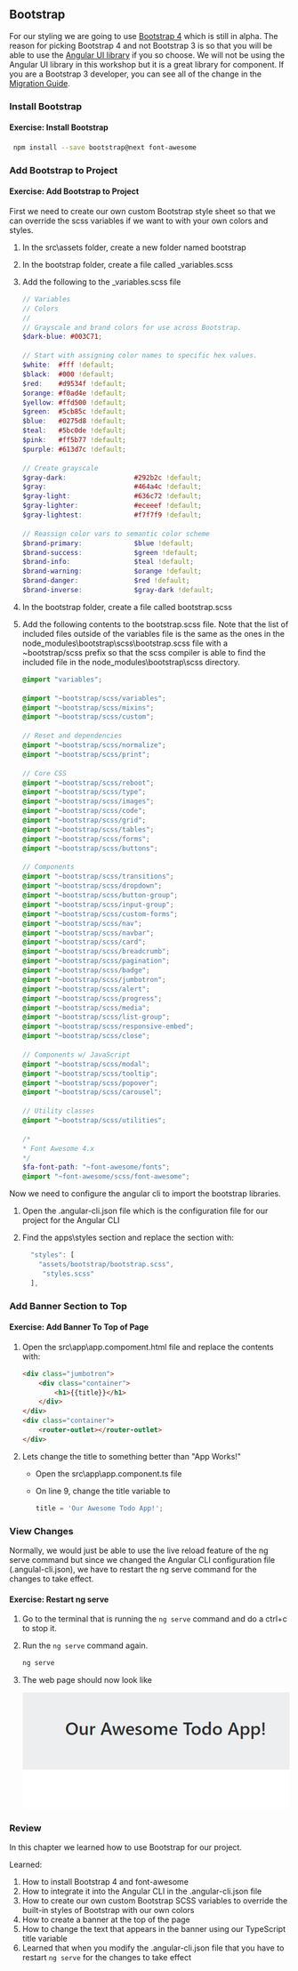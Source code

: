 ## Bootstrap

For our styling we are going to use [Bootstrap 4](https://v4-alpha.getbootstrap.com/) which is still in alpha.  The reason for picking Bootstrap 4 and not Bootstrap 3 is so that you will be able to use the [Angular UI library](https://ng-bootstrap.github.io) if you so choose.  We will not be using the Angular UI library in this workshop but it is a great library for component.  If you are a Bootstrap 3 developer, you can see all of the change in the [Migration Guide](https://v4-alpha.getbootstrap.com/migration/). 

### Install Bootstrap

<h4 class="exercise-start">
    <b>Exercise</b>: Install Bootstrap
</h4>

```bash
 npm install --save bootstrap@next font-awesome
 ```

<div class="exercise-end"></div>

### Add Bootstrap to Project

<h4 class="exercise-start">
    <b>Exercise</b>: Add  Bootstrap to Project
</h4>

First we need to create our own custom Bootstrap style sheet so that we can override the scss variables if we want to with your own colors and styles.

1. In the src\assets folder, create a new folder named bootstrap
1. In the bootstrap folder, create a file called _variables.scss
1. Add the following to the _variables.scss file

    ```scss
    // Variables
    // Colors
    //
    // Grayscale and brand colors for use across Bootstrap.
    $dark-blue: #003C71;

    // Start with assigning color names to specific hex values.
    $white:  #fff !default;
    $black:  #000 !default;
    $red:    #d9534f !default;
    $orange: #f0ad4e !default;
    $yellow: #ffd500 !default;
    $green:  #5cb85c !default;
    $blue:   #0275d8 !default;
    $teal:   #5bc0de !default;
    $pink:   #ff5b77 !default;
    $purple: #613d7c !default;

    // Create grayscale
    $gray-dark:                 #292b2c !default;
    $gray:                      #464a4c !default;
    $gray-light:                #636c72 !default;
    $gray-lighter:              #eceeef !default;
    $gray-lightest:             #f7f7f9 !default;

    // Reassign color vars to semantic color scheme
    $brand-primary:             $blue !default;
    $brand-success:             $green !default;
    $brand-info:                $teal !default;
    $brand-warning:             $orange !default;
    $brand-danger:              $red !default;
    $brand-inverse:             $gray-dark !default;
    ```

1. In the bootstrap folder, create a file called bootstrap.scss
1. Add the following contents to the bootstrap.scss file. Note that the list of included files outside of the variables file is the same as the ones in the  node_modules\bootstrap\scss\bootstrap.scss file with a ~bootstrap/scss prefix so that the scss compiler is able to find the included file in the node_modules\bootstrap\scss directory.

    ```scss
    @import "variables";

    @import "~bootstrap/scss/variables";
    @import "~bootstrap/scss/mixins";
    @import "~bootstrap/scss/custom";

    // Reset and dependencies
    @import "~bootstrap/scss/normalize";
    @import "~bootstrap/scss/print";

    // Core CSS
    @import "~bootstrap/scss/reboot";   
    @import "~bootstrap/scss/type";
    @import "~bootstrap/scss/images";
    @import "~bootstrap/scss/code";
    @import "~bootstrap/scss/grid";
    @import "~bootstrap/scss/tables";
    @import "~bootstrap/scss/forms";
    @import "~bootstrap/scss/buttons";

    // Components
    @import "~bootstrap/scss/transitions";
    @import "~bootstrap/scss/dropdown";
    @import "~bootstrap/scss/button-group";
    @import "~bootstrap/scss/input-group";
    @import "~bootstrap/scss/custom-forms";
    @import "~bootstrap/scss/nav";
    @import "~bootstrap/scss/navbar";
    @import "~bootstrap/scss/card";
    @import "~bootstrap/scss/breadcrumb";
    @import "~bootstrap/scss/pagination";
    @import "~bootstrap/scss/badge";
    @import "~bootstrap/scss/jumbotron";
    @import "~bootstrap/scss/alert";
    @import "~bootstrap/scss/progress";
    @import "~bootstrap/scss/media";
    @import "~bootstrap/scss/list-group";
    @import "~bootstrap/scss/responsive-embed";
    @import "~bootstrap/scss/close";

    // Components w/ JavaScript
    @import "~bootstrap/scss/modal";
    @import "~bootstrap/scss/tooltip";
    @import "~bootstrap/scss/popover";
    @import "~bootstrap/scss/carousel";

    // Utility classes
    @import "~bootstrap/scss/utilities";

    /*
    * Font Awesome 4.x
    */
    $fa-font-path: "~font-awesome/fonts";
    @import "~font-awesome/scss/font-awesome";

    ```


Now we need to configure the angular cli to import the bootstrap libraries.  

1. Open the .angular-cli.json file which is the configuration file for our project for the Angular CLI 
1. Find the apps\styles section and replace the section with:  

    ```TypeScript
      "styles": [
        "assets/bootstrap/bootstrap.scss",
         "styles.scss"
      ],
    ```

<div class="exercise-end"></div>

### Add Banner Section to Top

<h4 class="exercise-start">
    <b>Exercise</b>: Add Banner To Top of Page
</h4>

1. Open the src\app\app.compoment.html file and replace the contents with:

    ```html
    <div class="jumbotron">
        <div class="container">
            <h1>{{title}}</h1>
        </div>
    </div>
    <div class="container">
        <router-outlet></router-outlet>
    </div>
    ```

2. Lets change the title to something better than "App Works!"

    * Open the src\app\app.component.ts file
    * On line 9, change the title variable to

        ```TypeScript
        title = 'Our Awesome Todo App!';
        ```

<div class="exercise-end"></div>

### View Changes

Normally, we would just be able to use the live reload feature of the ng serve command but since we changed the Angular CLI configuration file (.angulal-cli.json), we have to restart the ng serve command for the changes to take effect.  

<h4 class="exercise-start">
    <b>Exercise</b>: Restart ng serve
</h4>

1. Go to the terminal that is running the `ng serve` command and do a ctrl+c to stop it.
1. Run the `ng serve` command again.

    ```bash
    ng serve
    ```

1. The web page should now look like

    ![App Works with Bootstrap](images/bootstrap-jumbotron.png)

<div class="exercise-end"></div>

### Review

In this chapter we learned how to use Bootstrap for our project.  

Learned:

1. How to install Bootstrap 4 and font-awesome
1. How to integrate it into the Angular CLI in the .angular-cli.json file
1. How to create our own custom Bootstrap SCSS variables to override the built-in styles of Bootstrap with our own colors
1. How to create a banner at the top of the page
1. How to change the text that appears in the banner using our TypeScript title variable
1. Learned that when you modify the .angular-cli.json file that you have to restart `ng serve` for the changes to take effect
